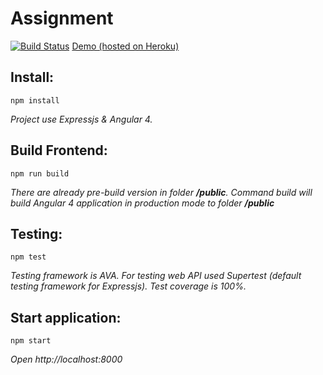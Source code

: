 # Assignment
[![Build Status](https://travis-ci.org/spirinvladimir/stock-list.svg?branch=master)](https://travis-ci.org/spirinvladimir/stock-list)
[Demo (hosted on Heroku)](https://stock--list.herokuapp.com/)

## Install:
``npm install``

*Project use Expressjs & Angular 4.*

## Build Frontend:
``npm run build``

*There are already pre-build version in folder **/public**. Command build will build Angular 4 application in production mode to folder **/public***

## Testing:
``npm test``

*Testing framework is AVA.
For testing web API used Supertest (default testing framework for Expressjs). Test coverage is 100%.*

## Start application:
``npm start``

*Open http://localhost:8000*
